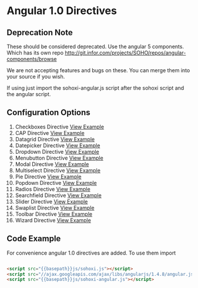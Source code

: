 # Angular 1.0 Directives

## Deprecation Note

These should be considered deprecated. Use the angular 5 components. Which has its own repo http://git.infor.com/projects/SOHO/repos/angular-components/browse

We are not accepting features and bugs on these. You can merge them into your source if you wish.

If using just import the sohoxi-angular.js script after the sohoxi script and the angular script.

## Configuration Options

1. Checkboxes Directive [View Example]( ../components/angular/checkboxes)
2. CAP Directive [View Example]( ../components/angular/contextual-action-panel)
3. Datagrid Directive [View Example]( ../components/angular/datagrid)
4. Datepicker Directive [View Example]( ../components/angular/datepicker)
5. Dropdown Directive [View Example]( ../components/angular/dropdown)
6. Menubutton Directive [View Example]( ../components/angular/menubutton)
7. Modal Directive [View Example]( ../components/angular/modal)
8. Multiselect Directive [View Example]( ../components/angular/multiselect)
9. Pie Directive [View Example]( ../components/angular/pie)
10. Popdown Directive [View Example]( ../components/angular/popdown)
11. Radios Directive [View Example]( ../components/angular/radios)
11. Searchfield Directive [View Example]( ../components/angular/searchfield)
12. Slider Directive [View Example]( ../components/angular/slider)
13. Swaplist Directive [View Example]( ../components/angular/swaplist)
14. Toolbar Directive [View Example]( ../components/angular/toolbar)
14. Wizard Directive [View Example]( ../components/angular/wizard)

## Code Example

For convenience angular 1.0 directives are added. To use them import

```html

<script src="{{basepath}}js/sohoxi.js"></script>
<script src="//ajax.googleapis.com/ajax/libs/angularjs/1.4.8/angular.js"></script>
<script src="{{basepath}}js/sohoxi-angular.js"></script>


```
